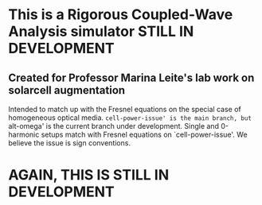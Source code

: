 # This is a Rigorous Coupled-Wave Analysis simulator STILL IN DEVELOPMENT
## Created for Professor Marina Leite's lab work on solarcell augmentation
Intended to match up with the Fresnel equations on the special case of homogeneous optical media. `cell-power-issue' is the main branch, but `alt-omega' is the current branch under development.
Single and 0-harmonic setups match with Fresnel equations on `cell-power-issue'. We believe the issue is sign conventions.
# AGAIN, THIS IS STILL IN DEVELOPMENT
